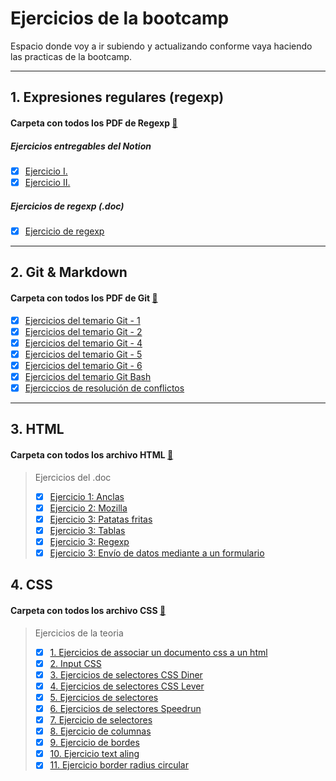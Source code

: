 # Ejercicios de la bootcamp

Espacio donde voy a ir subiendo y actualizando conforme vaya haciendo las practicas de la bootcamp.

---

## 1. Expresiones regulares (regexp)

#### Carpeta con todos los PDF de Regexp [📁](</1.%20Expresiones%20regulares%20(regexp)/>)

##### Ejercicios entregables del Notion

- [x] [Ejercicio I.](</1.%20Expresiones%20regulares%20(regexp)/Expresiones%20Regulares%20Ejercicio%20I.pdf>)
- [x] [Ejercicio II.](</1.%20Expresiones%20regulares%20(regexp)/Expresiones%20Regulares%20Ejercicio%20II.pdf>)

##### Ejercicios de regexp (.doc)

- [x] [Ejercicio de regexp](</1.%20Expresiones%20regulares%20(regexp)/Ejercicios%20de%20regexp.pdf>)

---

## 2. Git & Markdown

#### Carpeta con todos los PDF de Git [📁](/2.%20Git%20&%20Markdown/)

- [x] [Ejercicios del temario Git - 1](/2.%20Git%20&%20Markdown/Ejercicios%20-%20Temario%20Git%20Ejercicio%201%20.pdf)
- [x] [Ejercicios del temario Git - 2](/2.%20Git%20&%20Markdown/Ejercicios%20-%20Temario%20Git%20Ejercicio%202.pdf)
- [x] [Ejercicios del temario Git - 4](/2.%20Git%20&%20Markdown/Ejercicios%20-%20Temario%20Git%20Ejercicio%204.pdf)
- [x] [Ejercicios del temario Git - 5](/2.%20Git%20&%20Markdown/Ejercicios%20-%20Temario%20Git%20Ejercicio%205.pdf)
- [x] [Ejercicios del temario Git - 6](/2.%20Git%20&%20Markdown/Ejercicios%20-%20Temario%20Git%20Ejercicio%206.pdf)
- [x] [Ejercicios del temario Git Bash ](/2.%20Git%20&%20Markdown/Ejercicios%20-%20Temario%20Git%20Ejercicio%20de%20Git%20bash.pdf)
- [x] [Ejerciccios de resolución de conflictos](/2.%20Git%20&%20Markdown/Ejercicios%20de%20resolución%20de%20conflictos.pdf)

---

## 3. HTML

#### Carpeta con todos los archivo HTML [📁](/3.%20HTML/)

> Ejercicios del .doc
>
> - [x] [Ejercicio 1: Anclas](/3.%20HTML/Ejercicios%20doc/anclas.html)
> - [x] [Ejercicio 2: Mozilla](/3.%20HTML/Ejercicios%20doc/mozilla.html)
> - [x] [Ejercicio 3: Patatas fritas](/3.%20HTML/Ejercicios%20doc/patatas_fritas.html)
> - [x] [Ejercicio 3: Tablas](/3.%20HTML/Ejercicios%20doc/tablas.html)
> - [x] [Ejercicio 3: Regexp](/3.%20HTML/Ejercicios%20doc/Regexp.html)
> - [x] [Ejercicio 3: Envío de datos mediante a un formulario](/3.%20HTML/Ejercicios%20doc/Envío%20de%20datos%20mediante%20a%20un%20formulario.html)

## 4. CSS

#### Carpeta con todos los archivo CSS [📁](./4.%20CSS/)

> Ejercicios de la teoria
>
> - [x] [1. Ejercicios de associar un documento css a un html](/4.%20CSS/1.%20Ejercicios%20de%20associar%20un%20documento%20css%20a%20un%20html/)
> - [x] [2. Input CSS](/4.%20CSS/2.%20Input%20CSS/index.html)
> - [x] [3. Ejercicios de selectores CSS Diner](/4.%20CSS/3.%20Ejercicios%20de%20selectores%20CSS%20Diner/respuestas.md)
> - [x] [4. Ejercicios de selectores CSS Lever](/4.%20CSS/4.%20Ejercicios%20de%20selectores%20CSS%20Lever/respuestas.md)
> - [x] [5. Ejercicios de selectores](/4.%20CSS/5.%20Ejercicios%20de%20selectores/)
> - [x] [6. Ejercicios de selectores Speedrun](/4.%20CSS/6.%20Ejercicios%20de%20selectores%20Speedrun/respuestas.md)  
> - [x] [7. Ejercicio de selectores](./4.%20CSS/7.%20Ejercicio%20de%20selectores/soluciones.md)  
> - [x] [8. Ejercicio de columnas](./4.%20CSS/8.%20Ejercicio%20de%20columnas/)  
> - [x] [9. Ejercicio de bordes](./4.%20CSS/9.%20Ejercicio%20de%20bordes/)  
> - [x] [10. Ejercicio text aling](./4.%20CSS/10.%20Ejercicio%20text%20aling/)  
> - [x] [11. Ejercicio border radius circular](./4.%20CSS/11.%20Ejercicio%20border%20radius%20circular/)  
<!-- > - [ ] [12. ]()  
> - [ ] [13. ]()  
> - [ ] [14. ]()  
> - [ ] [15. ]()   -->
 
